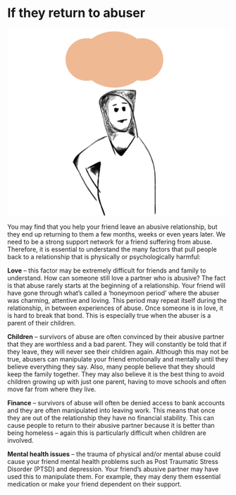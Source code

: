 # If they return to abuser

![](.gitbook/assets/cycle_of_abuse.gif)

You may find that you help your friend leave an abusive relationship, but they end up returning to them a few months, weeks or even years later. We need to be a strong support network for a friend suffering from abuse. Therefore, it is essential to understand the many factors that pull people back to a relationship that is physically or psychologically harmful:

**Love** – this factor may be extremely difficult for friends and family to understand. How can someone still love a partner who is abusive? The fact is that abuse rarely starts at the beginning of a relationship. Your friend will have gone through what’s called a ‘honeymoon period’ where the abuser was charming, attentive and loving. This period may repeat itself during the relationship, in between experiences of abuse. Once someone is in love, it is hard to break that bond. This is especially true when the abuser is a parent of their children.

**Children** – survivors of abuse are often convinced by their abusive partner that they are worthless and a bad parent. They will constantly be told that if they leave, they will never see their children again. Although this may not be true, abusers can manipulate your friend emotionally and mentally until they believe everything they say. Also, many people believe that they should keep the family together. They may also believe it is the best thing to avoid children growing up with just one parent, having to move schools and often move far from where they live.

**Finance** – survivors of abuse will often be denied access to bank accounts and they are often manipulated into leaving work. This means that once they are out of the relationship they have no financial stability. This can cause people to return to their abusive partner because it is better than being homeless – again this is particularly difficult when children are involved.

**Mental health issues** – the trauma of physical and/or mental abuse could cause your friend mental health problems such as Post Traumatic Stress Disorder \(PTSD\) and depression. Your friend’s abusive partner may have used this to manipulate them. For example, they may deny them essential medication or make your friend dependent on their support.

